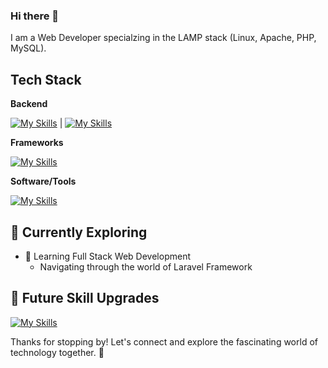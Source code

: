 ### Hi there 👋

I am a Web Developer specialzing in the LAMP stack (Linux, Apache, PHP, MySQL).

<!--
![<username>'s Stats](https://github-readme-stats.vercel.app/api?username=dialeleven&theme=vue-dark&show_icons=true&hide_border=true&count_private=true)
-->

## Tech Stack
**Backend**

[![My Skills](https://skillicons.dev/icons?i=php,mysql)](https://skillicons.dev) | [![My Skills](https://skillicons.dev/icons?i=html,css,js)](https://skillicons.dev)

**Frameworks**

[![My Skills](https://skillicons.dev/icons?i=jquery,laravel)](https://skillicons.dev)

**Software/Tools**

[![My Skills](https://skillicons.dev/icons?i=git,github,vscode,wordpress,windows,linux)](https://skillicons.dev)

## 🌱 Currently Exploring

- 🚀 Learning Full Stack Web Development
  - Navigating through the world of Laravel Framework
 
## 🤔 Future Skill Upgrades
[![My Skills](https://skillicons.dev/icons?i=react,vue,nodejs,tailwind)](https://skillicons.dev)

Thanks for stopping by! Let's connect and explore the fascinating world of technology together. 🚀


<!--
**dialeleven/dialeleven** is a ✨ _special_ ✨ repository because its `README.md` (this file) appears on your GitHub profile.

Here are some ideas to get you started:

- 🔭 I’m currently working on ...
- 🌱 I’m currently learning ...
- 👯 I’m looking to collaborate on ...
- 🤔 I’m looking for help with ...
- 💬 Ask me about ...
- 📫 How to reach me: ...
- 😄 Pronouns: ...
- ⚡ Fun fact: ...
-->
